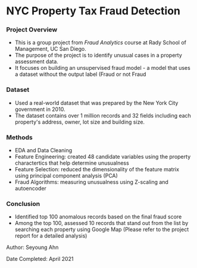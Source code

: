# NYC Property Tax Fraud Detection

### Project Overview 
- This is a group project from *Fraud Analytics* course at Rady School of Management, UC San Diego.
- The purpose of the project is to identify unusual cases in a property assessment data.
- It focuses on building an unsupervised fraud model - a model that uses a dataset without the output label (Fraud or not Fraud  

### Dataset 
- Used a real-world dataset that was prepared by the New York City government in 2010. 
- The dataset contains over 1 million records and 32 fields including each property's address, owner, lot size and building size. 

### Methods
- EDA and Data Cleaning
- Feature Engineering: created 48 candidate variables using the property charactertics that help determine unusualness
- Feature Selection: reduced the dimensionality of the feature matrix using principal component analysis (PCA)
- Fraud Algorithms: measuring unusualness using Z-scaling and autoencoder

### Conclusion
- Identified top 100 anomalous records based on the final fraud score
- Among the top 100, assessed 10 records that stand out from the list by searching each property using Google Map (Please refer to the project report for a detailed analysis) 

Author: Seyoung Ahn 

Date Completed: April 2021 

